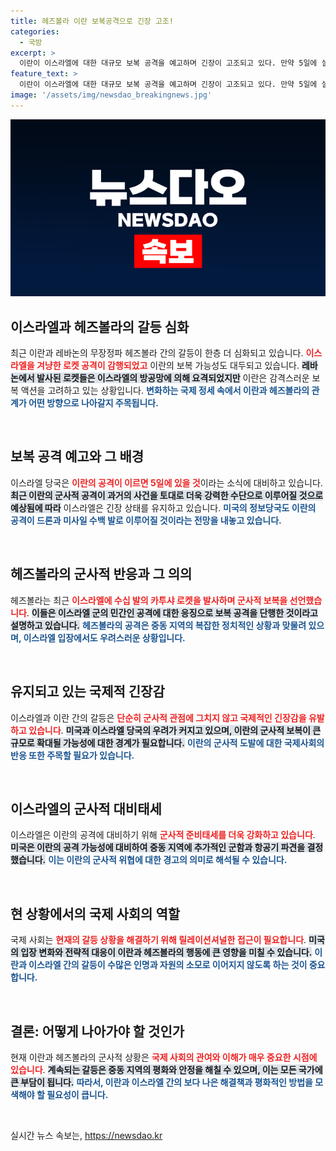 ```yaml
---
title: 헤즈볼라 이란 보복공격으로 긴장 고조!
categories:
  - 국방
excerpt: >
  이란이 이스라엘에 대한 대규모 보복 공격을 예고하며 긴장이 고조되고 있다. 만약 5일에 실행된다면, 지난 4월보다 규모가 클 것으로 예상되면서 중동의 불안정성이 더욱 심화될 전망이다.
feature_text: >
  이란이 이스라엘에 대한 대규모 보복 공격을 예고하며 긴장이 고조되고 있다. 만약 5일에 실행된다면, 지난 4월보다 규모가 클 것으로 예상되면서 중동의 불안정성이 더욱 심화될 전망이다.
image: '/assets/img/newsdao_breakingnews.jpg'
---
```


<p><img src="/assets/img/newsdao_breakingnews.jpg" alt="flaretime 속보" /></p>

<h2 data-ke-size="size26">이스라엘과 헤즈볼라의 갈등 심화</h2>

<p data-ke-size="size16">최근 이란과 레바논의 무장정파 헤즈볼라 간의 갈등이 한층 더 심화되고 있습니다. <b><span style="color: #ee2323;">이스라엘을 겨냥한 로켓 공격이 감행되었고</span></b> 이란의 보복 가능성도 대두되고 있습니다. <b><span style="background-color: #21538527;">레바논에서 발사된 로켓들은 이스라엘의 방공망에 의해 요격되었지만</span></b> 이란은 감격스러운 보복 액션을 고려하고 있는 상황입니다. <b><span style="color: #1a5490;">변화하는 국제 정세 속에서 이란과 헤즈볼라의 관계가 어떤 방향으로 나아갈지 주목됩니다.</span></b></p>

<p data-ke-size="size16">&nbsp;</p>

<h2 data-ke-size="size26">보복 공격 예고와 그 배경</h2>

<p data-ke-size="size16">이스라엘 당국은 <b><span style="color: #ee2323;">이란의 공격이 이르면 5일에 있을 것</span></b>이라는 소식에 대비하고 있습니다. <b><span style="background-color: #21538527;">최근 이란의 군사적 공격이 과거의 사건을 토대로 더욱 강력한 수단으로 이루어질 것으로 예상됨에 따라</span></b> 이스라엘은 긴장 상태를 유지하고 있습니다. <b><span style="color: #1a5490;">미국의 정보당국도 이란의 공격이 드론과 미사일 수백 발로 이루어질 것이라는 전망을 내놓고 있습니다.</span></b></p>

<p data-ke-size="size16">&nbsp;</p>

<h2 data-ke-size="size26">헤즈볼라의 군사적 반응과 그 의의</h2>

<p data-ke-size="size16">헤즈볼라는 최근 <b><span style="color: #ee2323;">이스라엘에 수십 발의 카투샤 로켓을 발사하며 군사적 보복을 선언했습니다</span></b>. <b><span style="background-color: #21538527;">이들은 이스라엘 군의 민간인 공격에 대한 응징으로 보복 공격을 단행한 것이라고 설명하고 있습니다.</span></b> <b><span style="color: #1a5490;">헤즈볼라의 공격은 중동 지역의 복잡한 정치적인 상황과 맞물려 있으며, 이스라엘 입장에서도 우려스러운 상황입니다.</span></b></p>

<p data-ke-size="size16">&nbsp;</p>

<h2 data-ke-size="size26">유지되고 있는 국제적 긴장감</h2>

<p data-ke-size="size16">이스라엘과 이란 간의 갈등은 <b><span style="color: #ee2323;">단순히 군사적 관점에 그치지 않고 국제적인 긴장감을 유발하고 있습니다</span></b>. <b><span style="background-color: #21538527;">미국과 이스라엘 당국의 우려가 커지고 있으며, 이란의 군사적 보복이 큰 규모로 확대될 가능성에 대한 경계가 필요합니다.</span></b> <b><span style="color: #1a5490;">이란의 군사적 도발에 대한 국제사회의 반응 또한 주목할 필요가 있습니다.</span></b></p>

<p data-ke-size="size16">&nbsp;</p>

<h2 data-ke-size="size26">이스라엘의 군사적 대비태세</h2>

<p data-ke-size="size16">이스라엘은 이란의 공격에 대비하기 위해 <b><span style="color: #ee2323;">군사적 준비태세를 더욱 강화하고 있습니다</span></b>. <b><span style="background-color: #21538527;">미국은 이란의 공격 가능성에 대비하여 중동 지역에 추가적인 군함과 항공기 파견을 결정했습니다.</span></b> <b><span style="color: #1a5490;">이는 이란의 군사적 위협에 대한 경고의 의미로 해석될 수 있습니다.</span></b></p>

<p data-ke-size="size16">&nbsp;</p>

<h2 data-ke-size="size26">현 상황에서의 국제 사회의 역할</h2>

<p data-ke-size="size16">국제 사회는 <b><span style="color: #ee2323;">현재의 갈등 상황을 해결하기 위해 릴레이션셔널한 접근이 필요합니다</span></b>. <b><span style="background-color: #21538527;">미국의 입장 변화와 전략적 대응이 이란과 헤즈볼라의 행동에 큰 영향을 미칠 수 있습니다.</span></b> <b><span style="color: #1a5490;">이란과 이스라엘 간의 갈등이 수많은 인명과 자원의 소모로 이어지지 않도록 하는 것이 중요합니다.</span></b></p>

<p data-ke-size="size16">&nbsp;</p>

<h2 data-ke-size="size26">결론: 어떻게 나아가야 할 것인가</h2>

<p data-ke-size="size16">현재 이란과 헤즈볼라의 군사적 상황은 <b><span style="color: #ee2323;">국제 사회의 관여와 이해가 매우 중요한 시점에 있습니다</span></b>. <b><span style="background-color: #21538527;">계속되는 갈등은 중동 지역의 평화와 안정을 해칠 수 있으며, 이는 모든 국가에 큰 부담이 됩니다.</span></b> <b><span style="color: #1a5490;">따라서, 이란과 이스라엘 간의 보다 나은 해결책과 평화적인 방법을 모색해야 할 필요성이 큽니다.</span></b></p> 

<p data-ke-size="size16">&nbsp;</p>
실시간 뉴스 속보는, <a href="https://newsdao.kr" rel="dofollow">https://newsdao.kr</a>


